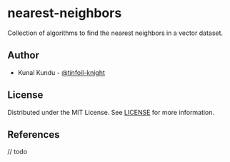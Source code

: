 # nearest-neighbors

Collection of algorithms to find the nearest neighbors in a vector dataset.

## Author
- Kunal Kundu - [@tinfoil-knight](https://github.com/tinfoil-knight)

## License

Distributed under the MIT License. See [LICENSE](./LICENSE) for more information.

## References
// todo
